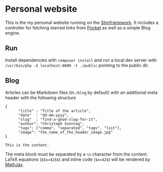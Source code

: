 # Personal website

This is the my personal website running on the [Slimframework](http://www.slimframework.com/). It includes a controller for fetching starred links from [Pocket](https://getpocket.com) as well as a simple Blog engine.

## Run
Install dependencies with ```composer install``` and run a local dev server with ```/usr/bin/php -S localhost:8080 -t ./public``` pointing to the public dir.

## Blog
Articles can be Markdown files (in ```/blog``` by default) with an additional meta header with the following structure

```
{
      "title" : "Title of the article",
      "date"  : "dd-mm-yyyy",
      "slug"  : "find-a-good-slug-for-it",
      "author": "Christoph Sonntag",
      "tags": ["comma", "separated", "tags", "list"],
      "image": "the_name_of_the_header_image.jpg"
}

This is the content.
```

The meta block must be separated by a ```\n``` character from the content. LaTeX equations (```$$x=42$$```) and inline code (```$x=42$```) will be rendered by [MathJax](https://www.mathjax.org/).

